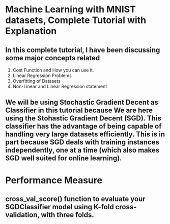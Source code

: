 # Machine Learning with MNIST datasets, Complete Tutorial with Explanation
## In this complete tutorial, I have been discussing some major concepts related
  1) Cost Function and How you can use it.
  2) Linear Regression Problems
  3) Overfitting of Datasets
  4) Non-Linear and Linear Regression statement 
  
  
## We will be using Stochastic Gradient Decent as Classifier in this tutorial because We are here using the Stohastic Gradient Decent (SGD). This classifier has the advantage of being capable of handling very large datasets efficiently. This is in part because SGD deals with training instances independently, one at a time (which also makes SGD well suited for online learning).

# Performance Measure
## cross_val_score() function to evaluate your SGDClassifier model using K-fold cross-validation, with three folds.
